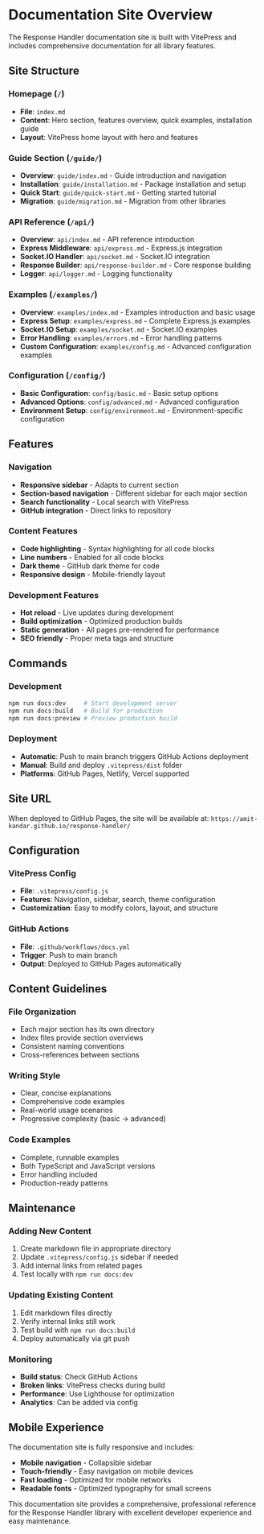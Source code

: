 # Documentation Site Overview

The Response Handler documentation site is built with VitePress and includes comprehensive documentation for all library features.

## Site Structure

### Homepage (`/`)
- **File**: `index.md`
- **Content**: Hero section, features overview, quick examples, installation guide
- **Layout**: VitePress home layout with hero and features

### Guide Section (`/guide/`)
- **Overview**: `guide/index.md` - Guide introduction and navigation
- **Installation**: `guide/installation.md` - Package installation and setup
- **Quick Start**: `guide/quick-start.md` - Getting started tutorial
- **Migration**: `guide/migration.md` - Migration from other libraries

### API Reference (`/api/`)
- **Overview**: `api/index.md` - API reference introduction
- **Express Middleware**: `api/express.md` - Express.js integration
- **Socket.IO Handler**: `api/socket.md` - Socket.IO integration
- **Response Builder**: `api/response-builder.md` - Core response building
- **Logger**: `api/logger.md` - Logging functionality

### Examples (`/examples/`)
- **Overview**: `examples/index.md` - Examples introduction and basic usage
- **Express Setup**: `examples/express.md` - Complete Express.js examples
- **Socket.IO Setup**: `examples/socket.md` - Socket.IO examples
- **Error Handling**: `examples/errors.md` - Error handling patterns
- **Custom Configuration**: `examples/config.md` - Advanced configuration examples

### Configuration (`/config/`)
- **Basic Configuration**: `config/basic.md` - Basic setup options
- **Advanced Options**: `config/advanced.md` - Advanced configuration
- **Environment Setup**: `config/environment.md` - Environment-specific configuration

## Features

### Navigation
- **Responsive sidebar** - Adapts to current section
- **Section-based navigation** - Different sidebar for each major section
- **Search functionality** - Local search with VitePress
- **GitHub integration** - Direct links to repository

### Content Features
- **Code highlighting** - Syntax highlighting for all code blocks
- **Line numbers** - Enabled for all code blocks
- **Dark theme** - GitHub dark theme for code
- **Responsive design** - Mobile-friendly layout

### Development Features
- **Hot reload** - Live updates during development
- **Build optimization** - Optimized production builds
- **Static generation** - All pages pre-rendered for performance
- **SEO friendly** - Proper meta tags and structure

## Commands

### Development
```bash
npm run docs:dev     # Start development server
npm run docs:build   # Build for production
npm run docs:preview # Preview production build
```

### Deployment
- **Automatic**: Push to main branch triggers GitHub Actions deployment
- **Manual**: Build and deploy `.vitepress/dist` folder
- **Platforms**: GitHub Pages, Netlify, Vercel supported

## Site URL

When deployed to GitHub Pages, the site will be available at:
`https://amit-kandar.github.io/response-handler/`

## Configuration

### VitePress Config
- **File**: `.vitepress/config.js`
- **Features**: Navigation, sidebar, search, theme configuration
- **Customization**: Easy to modify colors, layout, and structure

### GitHub Actions
- **File**: `.github/workflows/docs.yml`
- **Trigger**: Push to main branch
- **Output**: Deployed to GitHub Pages automatically

## Content Guidelines

### File Organization
- Each major section has its own directory
- Index files provide section overviews
- Consistent naming conventions
- Cross-references between sections

### Writing Style
- Clear, concise explanations
- Comprehensive code examples
- Real-world usage scenarios
- Progressive complexity (basic → advanced)

### Code Examples
- Complete, runnable examples
- Both TypeScript and JavaScript versions
- Error handling included
- Production-ready patterns

## Maintenance

### Adding New Content
1. Create markdown file in appropriate directory
2. Update `.vitepress/config.js` sidebar if needed
3. Add internal links from related pages
4. Test locally with `npm run docs:dev`

### Updating Existing Content
1. Edit markdown files directly
2. Verify internal links still work
3. Test build with `npm run docs:build`
4. Deploy automatically via git push

### Monitoring
- **Build status**: Check GitHub Actions
- **Broken links**: VitePress checks during build
- **Performance**: Use Lighthouse for optimization
- **Analytics**: Can be added via config

## Mobile Experience

The documentation site is fully responsive and includes:
- **Mobile navigation** - Collapsible sidebar
- **Touch-friendly** - Easy navigation on mobile devices
- **Fast loading** - Optimized for mobile networks
- **Readable fonts** - Optimized typography for small screens

This documentation site provides a comprehensive, professional reference for the Response Handler library with excellent developer experience and easy maintenance.
